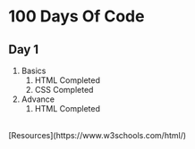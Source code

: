# 100 Days Of Code
## Day 1
1. Basics
    1. HTML Completed
    2. CSS Completed
2. Advance
    1. HTML Completed
<br>
[Resources](https://www.w3schools.com/html/)
